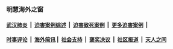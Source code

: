 
### 明慧海外之窗

####  [武汉肺炎](indexes/365.md?t=04011000) &nbsp;|&nbsp;  [迫害案例综述](indexes/328.md?t=04011000) &nbsp;|&nbsp; [迫害致死案例](indexes/277.md?t=04011000)  &nbsp;|&nbsp; [更多迫害案例](indexes/81.md?t=04011000)  &nbsp;|&nbsp; 
####  [时事评论](indexes/19.md?t=04011000) &nbsp;|&nbsp; [海外简讯](indexes/245.md?t=04011000)&nbsp;|&nbsp;  [社会支持](indexes/140.md?t=04011000) &nbsp;|&nbsp; [褒奖决议](indexes/282.md?t=04011000) &nbsp;|&nbsp; [社区报道](indexes/91.md?t=04011000)  &nbsp;|&nbsp; [天人之间](indexes/78.md?t=04011000) 


